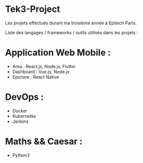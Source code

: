 # Tek3-Project
Les projets effectués durant ma troisième année à Epitech Paris.</br>

Liste des langages / frameworks / outils utilisés dans les projets :
# Application Web Mobile :
 * Area : React.js, Node.js, Flutter
 * Dashboard : Vue.js, Node.js
 * Epicture : React Native
 
# DevOps :
  * Docker
  * Kubernetes
  * Jenkins

# Maths && Caesar :
  * Python3
